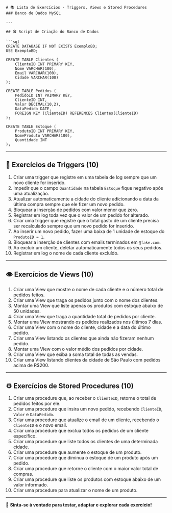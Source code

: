 ````
# 📚 Lista de Exercícios - Triggers, Views e Stored Procedures  
### Banco de Dados MySQL

---

## 🛠️ Script de Criação do Banco de Dados

```sql
CREATE DATABASE IF NOT EXISTS ExemploBD;
USE ExemploBD;

CREATE TABLE Clientes (
    ClienteID INT PRIMARY KEY,
    Nome VARCHAR(100),
    Email VARCHAR(100),
    Cidade VARCHAR(100)
);

CREATE TABLE Pedidos (
    PedidoID INT PRIMARY KEY,
    ClienteID INT,
    Valor DECIMAL(10,2),
    DataPedido DATE,
    FOREIGN KEY (ClienteID) REFERENCES Clientes(ClienteID)
);

CREATE TABLE Estoque (
    ProdutoID INT PRIMARY KEY,
    NomeProduto VARCHAR(100),
    Quantidade INT
);
````

---

## 🔁 Exercícios de **Triggers** (10)

1. Criar uma trigger que registre em uma tabela de log sempre que um novo cliente for inserido.
2. Impedir que o campo `Quantidade` na tabela `Estoque` fique negativo após uma atualização.
3. Atualizar automaticamente a cidade do cliente adicionando a data da última compra sempre que ele fizer um novo pedido.
4. Bloquear a inserção de pedidos com valor menor que zero.
5. Registrar em log toda vez que o valor de um pedido for alterado.
6. Criar uma trigger que registre que o total gasto de um cliente precisa ser recalculado sempre que um novo pedido for inserido.
7. Ao inserir um novo pedido, fazer uma baixa de 1 unidade de estoque do `ProdutoID = 1`.
8. Bloquear a inserção de clientes com emails terminados em `@fake.com`.
9. Ao excluir um cliente, deletar automaticamente todos os seus pedidos.
10. Registrar em log o nome de cada cliente excluído.

---

## 👁️ Exercícios de **Views** (10)

1. Criar uma View que mostre o nome de cada cliente e o número total de pedidos feitos.
2. Criar uma View que traga os pedidos junto com o nome dos clientes.
3. Montar uma View que liste apenas os produtos com estoque abaixo de 50 unidades.
4. Criar uma View que traga a quantidade total de pedidos por cliente.
5. Montar uma View mostrando os pedidos realizados nos últimos 7 dias.
6. Criar uma View com o nome do cliente, cidade e a data do último pedido.
7. Criar uma View listando os clientes que ainda não fizeram nenhum pedido.
8. Montar uma View com o valor médio dos pedidos por cidade.
9. Criar uma View que exiba a soma total de todas as vendas.
10. Criar uma View listando clientes da cidade de São Paulo com pedidos acima de R\$200.

---

## ⚙️ Exercícios de **Stored Procedures** (10)

1. Criar uma procedure que, ao receber o `ClienteID`, retorne o total de pedidos feitos por ele.
2. Criar uma procedure que insira um novo pedido, recebendo `ClienteID`, `Valor` e `DataPedido`.
3. Criar uma procedure que atualize o email de um cliente, recebendo o `ClienteID` e o novo email.
4. Criar uma procedure que exclua todos os pedidos de um cliente específico.
5. Criar uma procedure que liste todos os clientes de uma determinada cidade.
6. Criar uma procedure que aumente o estoque de um produto.
7. Criar uma procedure que diminua o estoque de um produto após um pedido.
8. Criar uma procedure que retorne o cliente com o maior valor total de compras.
9. Criar uma procedure que liste os produtos com estoque abaixo de um valor informado.
10. Criar uma procedure para atualizar o nome de um produto.

---

🧪 **Sinta-se à vontade para testar, adaptar e explorar cada exercício!**



